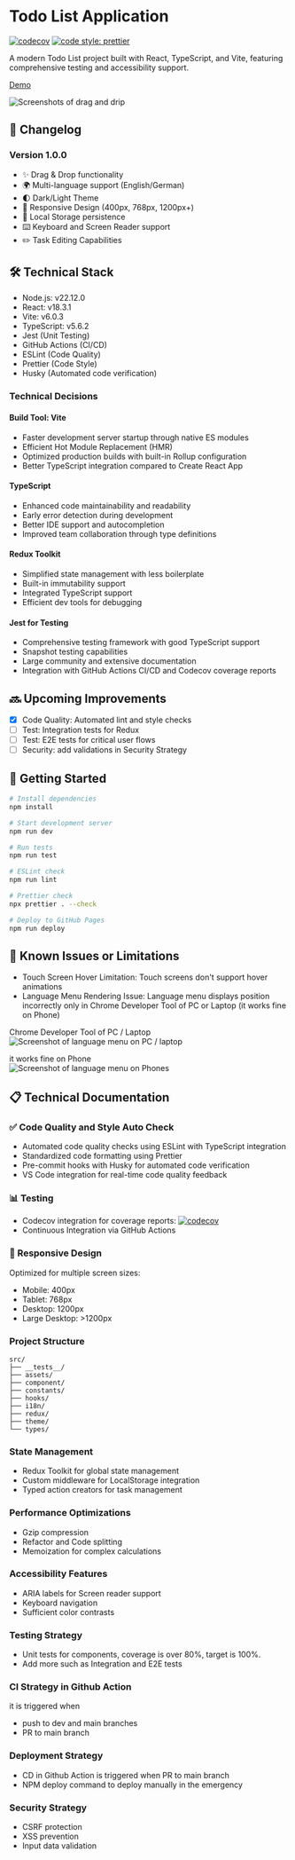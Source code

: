 # Todo List Application <br>

[![codecov](https://codecov.io/gh/john-data-chen/to-do-list-app/graph/badge.svg?token=2QA3D3NBHD)](https://codecov.io/gh/john-data-chen/to-do-list-app) [![code style: prettier](https://img.shields.io/badge/code_style-prettier-ff69b4.svg?style=flat-square)](https://github.com/prettier/prettier)

A modern Todo List project built with React, TypeScript, and Vite, featuring comprehensive testing and accessibility support.

[Demo](your-demo-link)

![Screenshots of drag and drip](/src/assets/drag%20demo.gif)

## 🔄 Changelog

### Version 1.0.0

- ✨ Drag & Drop functionality
- 🌍 Multi-language support (English/German)
- 🌓 Dark/Light Theme
- 📱 Responsive Design (400px, 768px, 1200px+)
- 💾 Local Storage persistence
- ⌨️ Keyboard and Screen Reader support
- ✏️ Task Editing Capabilities

## 🛠️ Technical Stack

- Node.js: v22.12.0
- React: v18.3.1
- Vite: v6.0.3
- TypeScript: v5.6.2
- Jest (Unit Testing)
- GitHub Actions (CI/CD)
- ESLint (Code Quality)
- Prettier (Code Style)
- Husky (Automated code verification)

### Technical Decisions

#### Build Tool: Vite

- Faster development server startup through native ES modules
- Efficient Hot Module Replacement (HMR)
- Optimized production builds with built-in Rollup configuration
- Better TypeScript integration compared to Create React App

#### TypeScript

- Enhanced code maintainability and readability
- Early error detection during development
- Better IDE support and autocompletion
- Improved team collaboration through type definitions

#### Redux Toolkit

- Simplified state management with less boilerplate
- Built-in immutability support
- Integrated TypeScript support
- Efficient dev tools for debugging

#### Jest for Testing

- Comprehensive testing framework with good TypeScript support
- Snapshot testing capabilities
- Large community and extensive documentation
- Integration with GitHub Actions CI/CD and Codecov coverage reports

## 🔜 Upcoming Improvements

- [x] Code Quality: Automated lint and style checks
- [ ] Test: Integration tests for Redux
- [ ] Test: E2E tests for critical user flows
- [ ] Security: add validations in Security Strategy

## 🚀 Getting Started

```bash
# Install dependencies
npm install

# Start development server
npm run dev

# Run tests
npm run test

# ESLint check
npm run lint

# Prettier check
npx prettier . --check

# Deploy to GitHub Pages
npm run deploy
```

## 🐛 Known Issues or Limitations

- Touch Screen Hover Limitation: Touch screens don't support hover animations
- Language Menu Rendering Issue: Language menu displays position incorrectly only in Chrome Developer Tool of PC or Laptop (it works fine on Phone)

Chrome Developer Tool of PC / Laptop <br>
![Screenshot of language menu on PC / laptop](/src/assets/language%20menu%20on%20PC.png)

it works fine on Phone <br>
![Screenshot of language menu on Phones](/src/assets/language%20menu%20on%20phone.png)

## 📋 Technical Documentation

### ✅ Code Quality and Style Auto Check

- Automated code quality checks using ESLint with TypeScript integration
- Standardized code formatting using Prettier
- Pre-commit hooks with Husky for automated code verification
- VS Code integration for real-time code quality feedback

### 📊 Testing

- Codecov integration for coverage reports: [![codecov](https://codecov.io/gh/john-data-chen/to-do-list-app/graph/badge.svg?token=2QA3D3NBHD)](https://codecov.io/gh/john-data-chen/to-do-list-app)
- Continuous Integration via GitHub Actions

### 📱 Responsive Design

Optimized for multiple screen sizes:

- Mobile: 400px
- Tablet: 768px
- Desktop: 1200px
- Large Desktop: >1200px

### Project Structure

```
src/
├── __tests__/
├── assets/
├── component/
├── constants/
├── hooks/
├── i18n/
├── redux/
├── theme/
└── types/
```

### State Management

- Redux Toolkit for global state management
- Custom middleware for LocalStorage integration
- Typed action creators for task management

### Performance Optimizations

- Gzip compression
- Refactor and Code splitting
- Memoization for complex calculations

### Accessibility Features

- ARIA labels for Screen reader support
- Keyboard navigation
- Sufficient color contrasts

### Testing Strategy

- Unit tests for components, coverage is over 80%, target is 100%.
- Add more such as Integration and E2E tests

### CI Strategy in Github Action

it is triggered when

- push to dev and main branches
- PR to main branch

### Deployment Strategy

- CD in Github Action is triggered when PR to main branch
- NPM deploy command to deploy manually in the emergency

### Security Strategy

- CSRF protection
- XSS prevention
- Input data validation
